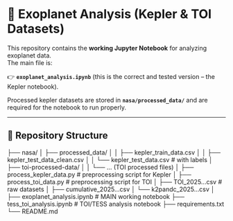 # 🌌 Exoplanet Analysis (Kepler & TOI Datasets)

This repository contains the **working Jupyter Notebook** for analyzing exoplanet data.  
The main file is:

👉 **`exoplanet_analysis.ipynb`** (this is the correct and tested version – the Kepler notebook).

Processed kepler datasets are stored in **`nasa/processed_data/`** and are required for the notebook to run properly.

---

## 📂 Repository Structure

├── nasa/
│ ├── processed_data/
│ │ ├── kepler_train_data.csv
│ │ ├── kepler_test_data_clean.csv
│ │ └── kepler_test_data.csv # with labels
│ ├── toi-processed-data/
│ │ └── ... (TOI processed files)
│ ├── process_kepler_data.py # preprocessing script for Kepler
│ ├── process_toi_data.py # preprocessing script for TOI
│ ├── TOI_2025...csv # raw datasets
│ ├── cumulative_2025...csv
│ └── k2pandc_2025...csv
│
├── exoplanet_analysis.ipynb # MAIN working notebook
├── tess_toi_analysis.ipynb # TOI/TESS analysis notebook
├── requirements.txt
└── README.md

